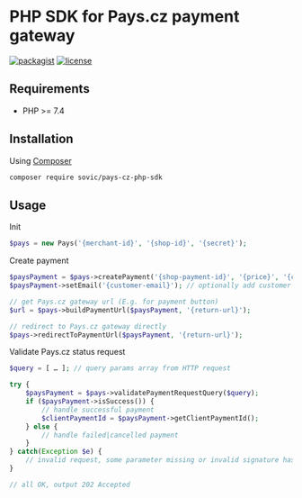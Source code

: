 # PHP SDK for Pays.cz payment gateway

[![packagist](https://img.shields.io/packagist/v/sovic/pays-cz-php-sdk?style=flat-square&maxAge=2592000)]() [![license](https://img.shields.io/github/license/sovic/pays-cz-php-sdk?style=flat-square)]()

## Requirements

- PHP >= 7.4

## Installation

Using [Composer](https://getcomposer.org/doc/00-intro.md)

```bash
composer require sovic/pays-cz-php-sdk
```

## Usage

Init

```php
$pays = new Pays('{merchant-id}', '{shop-id}', '{secret}');
```

Create payment

```php
$paysPayment = $pays->createPayment('{shop-payment-id}', '{price}', '{currency}'); 
$paysPayment->setEmail('{customer-email}'); // optionally add customer email for Pays.cz notifications

// get Pays.cz gateway url (E.g. for payment button)
$url = $pays->buildPaymentUrl($paysPayment, '{return-url}');

// redirect to Pays.cz gateway directly
$pays->redirectToPaymentUrl($paysPayment, '{return-url}');
```

Validate Pays.cz status request

```php 
$query = [ … ]; // query params array from HTTP request

try {
    $paysPayment = $pays->validatePaymentRequestQuery($query);
    if ($paysPayment->isSuccess()) {
        // handle successful payment
        $clientPaymentId = $paysPayment->getClientPaymentId();
    } else {
        // handle failed|cancelled payment
    }
} catch(Exception $e) {
    // invalid request, some parameter missing or invalid signature hash, output 400 Bad Request
}

// all OK, output 202 Accepted
```